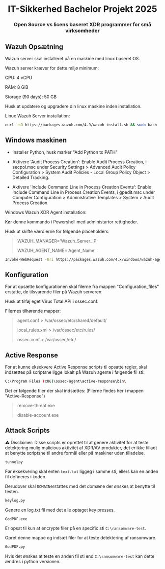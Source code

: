 <h1 align="center">IT-Sikkerhed Bachelor Projekt 2025</h1>
<h3 align="center">Open Source vs licens baseret XDR programmer for små virksomheder</h3>


## Wazuh Opsætning
Wazuh server skal installeret på en maskine med linux baseret OS.

Wazuh server kræver for dette miljø minimum: 

CPU: 4 vCPU 

RAM: 8 GiB 

Storage (90 days): 50 GB 

Husk at updatere og upgradere din linux maskine inden installation.

Linux Wazuh Server installation: 
```sh
curl -sO https://packages.wazuh.com/4.9/wazuh-install.sh && sudo bash ./wazuh-install.sh -a
```
## Windows maskinen 
- Installer Python, husk marker "Add Python to PATH"
  
- Aktivere 'Audit Process Creation': 
Enable Audit Process Creation, i secpol.msc under Security Settings > Advanced Audit Policy Configuration > System Audit Policies - Local Group Policy Object > Detailed Tracking.
 
- Aktivere 'Include Command Line in Process Creation Events': 
Enable Include Command Line in Process Creation Events, i gpedit.msc under Computer Configuration > Administrative Templates > System > Audit Process Creation.

Windows Wazuh XDR Agent installation:

Kør denne kommando i Powershell med administartor rettigheder.

Husk at skifte værdierne for følgende placeholders:

> WAZUH_MANAGER='Wazuh_Server_IP'
> 
> WAZUH_AGENT_NAME='Agent_Name'

```sh
Invoke-WebRequest -Uri https://packages.wazuh.com/4.x/windows/wazuh-agent-4.9.2-1.msi -OutFile $env:tmp\wazuh-agent; msiexec.exe /i $env:tmp\wazuh-agent /q WAZUH_MANAGER='Wazuh_Server_IP' WAZUH_AGENT_NAME='Agent_Name'
```

## Konfiguration
For at opsætte konfigurationen skal filerne fra mappen "Configuration_files" erstatte, de tilsvarende filer på Wazuh serveren:

Husk at tilføj eget Virus Total API i ossec.conf. 

Filernes tilhørende mapper:

> agent.conf > /var/ossec/etc/shared/default/
> 
> local_rules.xml > /var/ossec/etc/rules/
> 
> ossec.conf > /var/ossec/etc/

## Active Response
For at kunne eksekvere Active Response scripts til opsatte regler, skal indsættes på scriptsne ligge lokalt på Wazuh agente i følgende fil sti:

```sh
C:\Program Files (x86)\ossec-agent\active-response\bin\
```

Det er følgende filer der skal indsættes: (Filerne findes her i mappen "Active-Response")

> remove-threat.exe
> 
> disable-account.exe


## Attack Scripts

⚠️ Disclaimer: Disse scripts er oprettet til at genere aktivitet for at teste detektering mulig malicious aktivitet af XDR/AV produkter, det er ikke tilladt at benytte scriptsne til andre formål eller på maskiner uden tilladelse. 

```sh
tunnelpy
```

Før eksekvering skal enten ```text.txt``` liggeg i samme sti, ellers kan en anden fil defineres i koden. 

Derudover skal ```DOMAIN```erstattes med det domæne der ønskes at benytte til testen. 

```sh
keylog.py
```
Genere en log.txt fil med det alle optaget key presses. 

```sh
GodPDF.exe
```
Er opsat til kun at encrypte filer på en specific sti ```C:\ransomware-test```. 

Opret denne mappe og indsæt filer for at teste detektering af ransomware.

```sh
GodPDF.py
```
Hvis det ønskes at teste en anden fil sti end ```C:\ransomware-test``` kan dette ændres i python versionen.